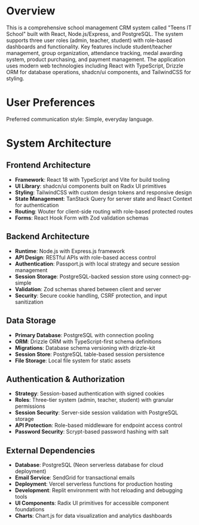 # Overview

This is a comprehensive school management CRM system called "Teens IT School" built with React, Node.js/Express, and PostgreSQL. The system supports three user roles (admin, teacher, student) with role-based dashboards and functionality. Key features include student/teacher management, group organization, attendance tracking, medal awarding system, product purchasing, and payment management. The application uses modern web technologies including React with TypeScript, Drizzle ORM for database operations, shadcn/ui components, and TailwindCSS for styling.

# User Preferences

Preferred communication style: Simple, everyday language.

# System Architecture

## Frontend Architecture
- **Framework**: React 18 with TypeScript and Vite for build tooling
- **UI Library**: shadcn/ui components built on Radix UI primitives
- **Styling**: TailwindCSS with custom design tokens and responsive design
- **State Management**: TanStack Query for server state and React Context for authentication
- **Routing**: Wouter for client-side routing with role-based protected routes
- **Forms**: React Hook Form with Zod validation schemas

## Backend Architecture
- **Runtime**: Node.js with Express.js framework
- **API Design**: RESTful APIs with role-based access control
- **Authentication**: Passport.js with local strategy and secure session management
- **Session Storage**: PostgreSQL-backed session store using connect-pg-simple
- **Validation**: Zod schemas shared between client and server
- **Security**: Secure cookie handling, CSRF protection, and input sanitization

## Data Storage
- **Primary Database**: PostgreSQL with connection pooling
- **ORM**: Drizzle ORM with TypeScript-first schema definitions
- **Migrations**: Database schema versioning with drizzle-kit
- **Session Store**: PostgreSQL table-based session persistence
- **File Storage**: Local file system for static assets

## Authentication & Authorization
- **Strategy**: Session-based authentication with signed cookies
- **Roles**: Three-tier system (admin, teacher, student) with granular permissions
- **Session Security**: Server-side session validation with PostgreSQL storage
- **API Protection**: Role-based middleware for endpoint access control
- **Password Security**: Scrypt-based password hashing with salt

## External Dependencies
- **Database**: PostgreSQL (Neon serverless database for cloud deployment)
- **Email Service**: SendGrid for transactional emails
- **Deployment**: Vercel serverless functions for production hosting
- **Development**: Replit environment with hot reloading and debugging tools
- **UI Components**: Radix UI primitives for accessible component foundations
- **Charts**: Chart.js for data visualization and analytics dashboards